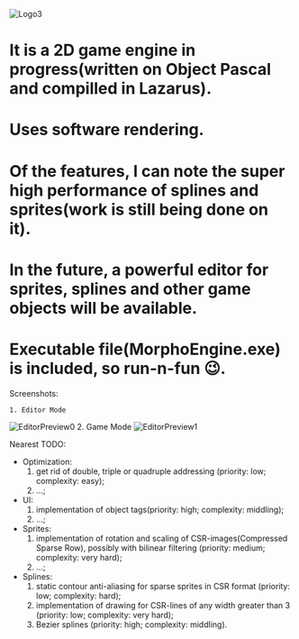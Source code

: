 ![Logo3](https://user-images.githubusercontent.com/51221856/131055087-984f233a-a2b4-4bb8-b1bf-d8ecc2f7de60.png)

# It is a 2D game engine in progress(written on Object Pascal and compilled in Lazarus). 
# Uses software rendering. 
# Of the features, I can note the super high performance of splines and sprites(work is still being done on it). 
# In the future, a powerful editor for sprites, splines and other game objects will be available.
# Executable file(MorphoEngine.exe) is included, so run-n-fun 😉. 

Screenshots:

    1. Editor Mode
![EditorPreview0](https://user-images.githubusercontent.com/51221856/160921947-4f552c98-457f-4f9c-a314-3e104984b6a4.png)
    2. Game Mode
![EditorPreview1](https://user-images.githubusercontent.com/51221856/160922932-8df2367c-f756-4325-b07f-177e94b40ec3.png)

Nearest TODO:
  - Optimization:
    1. get rid of double, triple or quadruple addressing (priority: low; complexity: easy);
    2. ...;
  - UI:
    1. implementation of object tags(priority: high; complexity: middling);
    2. ...;
  - Sprites:
    1. implementation of rotation and scaling of CSR-images(Compressed Sparse Row), possibly with bilinear filtering (priority: medium; complexity: very hard);
    2. ...;
  - Splines:
    1. static contour anti-aliasing for sparse sprites in CSR format (priority: low; complexity: hard);
    2. implementation of drawing for CSR-lines of any width greater than 3 (priority: low; complexity: very hard);
    3. Bezier splines (priority: high; complexity: middling).
